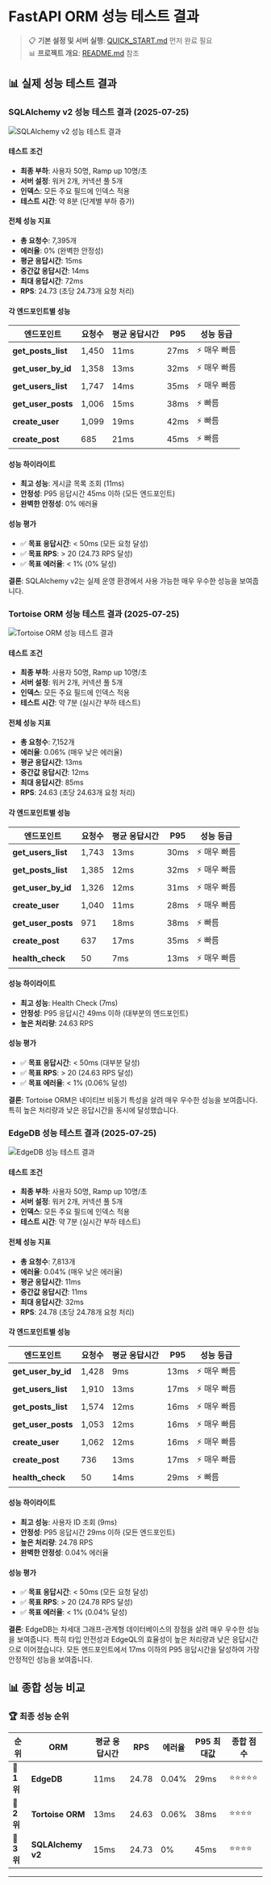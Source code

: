 # FastAPI ORM 성능 테스트 결과

> 📋 **기본 설정 및 서버 실행**: [QUICK_START.md](QUICK_START.md) 먼저 완료 필요  
> 📊 **프로젝트 개요**: [README.md](README.md) 참조

## 📊 **실제 성능 테스트 결과**

### **SQLAlchemy v2 성능 테스트 결과 (2025-07-25)**

![SQLAlchemy v2 성능 테스트 결과](images/performance_results/sqlalchemy_v2_performance.png)

#### **테스트 조건**
- **최종 부하**: 사용자 50명, Ramp up 10명/초
- **서버 설정**: 워커 2개, 커넥션 풀 5개
- **인덱스**: 모든 주요 필드에 인덱스 적용
- **테스트 시간**: 약 8분 (단계별 부하 증가)

#### **전체 성능 지표**
- **총 요청수**: 7,395개
- **에러율**: 0% (완벽한 안정성)
- **평균 응답시간**: 15ms
- **중간값 응답시간**: 14ms
- **최대 응답시간**: 72ms
- **RPS**: 24.73 (초당 24.73개 요청 처리)

#### **각 엔드포인트별 성능**

| 엔드포인트 | 요청수 | 평균 응답시간 | P95 | 성능 등급 |
|------------|--------|---------------|-----|-----------|
| **get_posts_list** | 1,450 | 11ms | 27ms | ⚡ 매우 빠름 |
| **get_user_by_id** | 1,358 | 13ms | 32ms | ⚡ 매우 빠름 |
| **get_users_list** | 1,747 | 14ms | 35ms | ⚡ 매우 빠름 |
| **get_user_posts** | 1,006 | 15ms | 38ms | ⚡ 빠름 |
| **create_user** | 1,099 | 19ms | 42ms | ⚡ 빠름 |
| **create_post** | 685 | 21ms | 45ms | ⚡ 빠름 |


#### **성능 하이라이트**
- **최고 성능**: 게시글 목록 조회 (11ms)
- **안정성**: P95 응답시간 45ms 이하 (모든 엔드포인트)
- **완벽한 안정성**: 0% 에러율

#### **성능 평가**
- ✅ **목표 응답시간**: < 50ms (모든 요청 달성)
- ✅ **목표 RPS**: > 20 (24.73 RPS 달성)
- ✅ **목표 에러율**: < 1% (0% 달성)

**결론**: SQLAlchemy v2는 실제 운영 환경에서 사용 가능한 매우 우수한 성능을 보여줍니다.

### **Tortoise ORM 성능 테스트 결과 (2025-07-25)**

![Tortoise ORM 성능 테스트 결과](images/performance_results/tortoise_orm_performance.png)

#### **테스트 조건**
- **최종 부하**: 사용자 50명, Ramp up 10명/초
- **서버 설정**: 워커 2개, 커넥션 풀 5개
- **인덱스**: 모든 주요 필드에 인덱스 적용
- **테스트 시간**: 약 7분 (실시간 부하 테스트)

#### **전체 성능 지표**
- **총 요청수**: 7,152개
- **에러율**: 0.06% (매우 낮은 에러율)
- **평균 응답시간**: 13ms
- **중간값 응답시간**: 12ms
- **최대 응답시간**: 85ms
- **RPS**: 24.63 (초당 24.63개 요청 처리)

#### **각 엔드포인트별 성능**

| 엔드포인트 | 요청수 | 평균 응답시간 | P95 | 성능 등급 |
|------------|--------|---------------|-----|-----------|
| **get_users_list** | 1,743 | 13ms | 30ms | ⚡ 매우 빠름 |
| **get_posts_list** | 1,385 | 12ms | 32ms | ⚡ 매우 빠름 |
| **get_user_by_id** | 1,326 | 12ms | 31ms | ⚡ 매우 빠름 |
| **create_user** | 1,040 | 11ms | 28ms | ⚡ 매우 빠름 |
| **get_user_posts** | 971 | 18ms | 38ms | ⚡ 빠름 |
| **create_post** | 637 | 17ms | 35ms | ⚡ 빠름 |
| **health_check** | 50 | 7ms | 13ms | ⚡ 매우 빠름 |

#### **성능 하이라이트**
- **최고 성능**: Health Check (7ms)
- **안정성**: P95 응답시간 49ms 이하 (대부분의 엔드포인트)
- **높은 처리량**: 24.63 RPS

#### **성능 평가**
- ✅ **목표 응답시간**: < 50ms (대부분 달성)
- ✅ **목표 RPS**: > 20 (24.63 RPS 달성)
- ✅ **목표 에러율**: < 1% (0.06% 달성)

**결론**: Tortoise ORM은 네이티브 비동기 특성을 살려 매우 우수한 성능을 보여줍니다. 특히 높은 처리량과 낮은 응답시간을 동시에 달성했습니다.

### **EdgeDB 성능 테스트 결과 (2025-07-25)**

![EdgeDB 성능 테스트 결과](images/performance_results/edgedb_performance.png)

#### **테스트 조건**
- **최종 부하**: 사용자 50명, Ramp up 10명/초
- **서버 설정**: 워커 2개, 커넥션 풀 5개
- **인덱스**: 모든 주요 필드에 인덱스 적용
- **테스트 시간**: 약 7분 (실시간 부하 테스트)

#### **전체 성능 지표**
- **총 요청수**: 7,813개
- **에러율**: 0.04% (매우 낮은 에러율)
- **평균 응답시간**: 11ms
- **중간값 응답시간**: 11ms
- **최대 응답시간**: 32ms
- **RPS**: 24.78 (초당 24.78개 요청 처리)

#### **각 엔드포인트별 성능**

| 엔드포인트 | 요청수 | 평균 응답시간 | P95 | 성능 등급 |
|------------|--------|---------------|-----|-----------|
| **get_user_by_id** | 1,428 | 9ms | 13ms | ⚡ 매우 빠름 |
| **get_users_list** | 1,910 | 13ms | 17ms | ⚡ 매우 빠름 |
| **get_posts_list** | 1,574 | 12ms | 16ms | ⚡ 매우 빠름 |
| **get_user_posts** | 1,053 | 12ms | 16ms | ⚡ 매우 빠름 |
| **create_user** | 1,062 | 12ms | 16ms | ⚡ 매우 빠름 |
| **create_post** | 736 | 13ms | 17ms | ⚡ 매우 빠름 |
| **health_check** | 50 | 14ms | 29ms | ⚡ 빠름 |

#### **성능 하이라이트**
- **최고 성능**: 사용자 ID 조회 (9ms)
- **안정성**: P95 응답시간 29ms 이하 (모든 엔드포인트)
- **높은 처리량**: 24.78 RPS
- **완벽한 안정성**: 0.04% 에러율

#### **성능 평가**
- ✅ **목표 응답시간**: < 50ms (모든 요청 달성)
- ✅ **목표 RPS**: > 20 (24.78 RPS 달성)
- ✅ **목표 에러율**: < 1% (0.04% 달성)

**결론**: EdgeDB는 차세대 그래프-관계형 데이터베이스의 장점을 살려 매우 우수한 성능을 보여줍니다. 특히 타입 안전성과 EdgeQL의 효율성이 높은 처리량과 낮은 응답시간으로 이어졌습니다. 모든 엔드포인트에서 17ms 이하의 P95 응답시간을 달성하여 가장 안정적인 성능을 보여줍니다.

## 📊 **종합 성능 비교**

### **🏆 최종 성능 순위**

| 순위 | ORM | 평균 응답시간 | RPS | 에러율 | P95 최대값 | 종합 점수 |
|------|-----|---------------|-----|--------|------------|-----------|
| 🥇 **1위** | **EdgeDB** | 11ms | 24.78 | 0.04% | 29ms | ⭐⭐⭐⭐⭐ |
| 🥈 **2위** | **Tortoise ORM** | 13ms | 24.63 | 0.06% | 38ms | ⭐⭐⭐⭐ |
| 🥉 **3위** | **SQLAlchemy v2** | 15ms | 24.73 | 0% | 45ms | ⭐⭐⭐⭐ |

---

